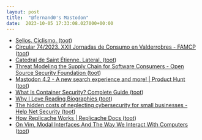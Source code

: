 ```yaml
---
layout: post
title:  "@fernand0's Mastodon"
date:  2023-10-05 17:33:08.027000+00:00
---
```

*  [Sellos. Ciclismo. ](https://avecesunafoto.wordpress.com/2023/10/05/sellos-ciclismo) ([toot](https://mastodon.social/@fernand0/111183605794324310))
*  [Circular 74/2023. XXII Jornadas de Consumo en Valderrobres - FAMCP ](https://www.famcp.es/circular-74-2023-xxii-jornadas-de-consumo-en-valderrobres) ([toot](https://mastodon.social/@fernand0/111183578423279649))
*  [Catedral de Saint Étienne. Lateral. ](https://www.flickr.com/photos/fernand0/53236768468) ([toot](https://mastodon.social/@fernand0/111183541721137928))
*  [Threat Modeling the Supply Chain for Software Consumers - Open Source Security Foundation ](https://openssf.org/blog/2023/09/27/threat-modeling-the-supply-chain-for-software-consumers) ([toot](https://mastodon.social/@fernand0/111183280107199545))
*  [ Mastodon 4.2 - A new search experience and more! \| Product Hunt ](https://www.producthunt.com/posts/mastodon-4-) ([toot](https://mastodon.social/@fernand0/111183034384649519))
*  [What Is Container Security? Complete Guide ](https://www.esecurityplanet.com/applications/container-security) ([toot](https://mastodon.social/@fernand0/111182900763705081))
*  [Why I Love Reading Biographies ](https://danielmiessler.com/p/love-reading-biographie) ([toot](https://mastodon.social/@fernand0/111182629436518142))
*  [The hidden costs of neglecting cybersecurity for small businesses - Help Net Security ](https://www.helpnetsecurity.com/2023/09/28/raffaele-mautone-judy-security-small-businesses-cybersecurity-solutions) ([toot](https://mastodon.social/@fernand0/111182410716631067))
*  [How Replicache Works \| Replicache Docs ](https://doc.replicache.dev/concepts/how-it-work) ([toot](https://mastodon.social/@fernand0/111182147001525418))
*  [On Vim, Modal Interfaces And The Way We Interact With Computers ](https://hackaday.com/2023/09/01/on-vim-modal-interfaces-and-the-way-we-interact-with-computers) ([toot](https://mastodon.social/@fernand0/111182014679637219))
